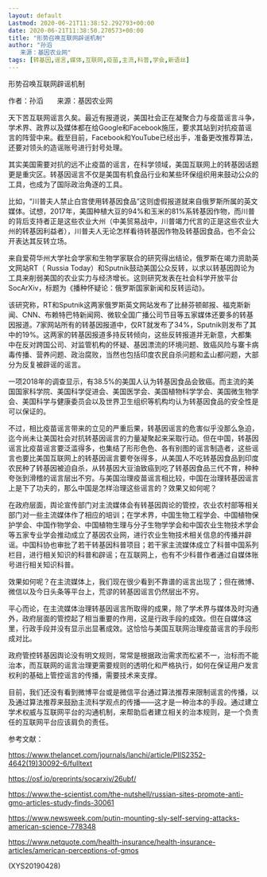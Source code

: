 ```yaml
---
layout: default
Lastmod: 2020-06-21T11:38:52.292793+00:00
date: 2020-06-21T11:38:50.270573+00:00
title: "形势召唤互联网辟谣机制"
author: "孙滔
　　来源：基因农业网"
tags: [转基因,谣言,媒体,互联网,疫苗,主流,科普,学会,新语丝]
---
```


形势召唤互联网辟谣机制

作者：孙滔　　来源：基因农业网

天下苦互联网谣言久矣。最近有报道说，美国社会正在凝聚合力与疫苗谣言斗争，学术界、政界以及媒体都在给Google和Facebook施压，要求其站到对抗疫苗谣言的阵营中来。截至目前，Facebook和YouTube已经出手，准备更改推荐算法，还要对领头的造谣账号进行封号处理。

其实美国需要对抗的远不止疫苗的谣言，在科学领域，美国互联网上的转基因话题更是重灾区。转基因谣言不仅是美国有机食品行业和某些环保组织用来鼓动公众的工具，也成为了国际政治角逐的工具。

比如，“川普夫人禁止白宫使用转基因食品”这则虚假报道就来自俄罗斯所属的英文媒体。试想，2017年，美国种植大豆的94%和玉米的81%系转基因作物，而川普的背后支持者正是这些农业大州（中美贸易战中，川普竭力代言的正是这些农业大州的转基因利益者），川普夫人无论怎样看待转基因作物及转基因食品，也不会公开表达其反转立场。

来自爱荷华州大学社会学家和生物学家联合的研究得出结论，俄罗斯在竭力资助英文网站RT（ Russia Today）和Sputnik鼓动美国公众反转，以求以转基因舆论为工具来削弱美国的农业实力与经济增长。这则研究发表在社会科学开放平台SocArXiv，标题为《播种怀疑论：俄罗斯国家新闻和反转运动》。

该研究称，RT和Sputnik这两家俄罗斯英文网站发布了比赫芬顿邮报、福克斯新闻、CNN、布赖特巴特新闻网、微软全国广播公司节目等五家媒体还要多的转基因报道。7家网站所有的转基因报道中，仅RT就发布了34%，Sputnik则发布了其中的19%。这两家的转基因报道多持反转倾向，这些反转报道并无新意，大都集中在反对跨国公司、对监管机构的怀疑、基因漂流的环境问题、致癌风险与寨卡病毒传播、营养问题、政治腐败，当然也包括印度农民自杀问题和孟山都问题，大部分为反复被辟谣的谣言。

一项2018年的调查显示，有38.5%的美国人认为转基因食品会致癌。而主流的美国国家科学院、美国科学促进会、美国医学会、美国植物科学学会、美国微生物学会、美国科学与健康委员会以及世界卫生组织等机构均认为转基因食品的安全性是可以保证的。

不过，相比疫苗谣言带来的立见的严重后果，转基因谣言的危害似乎没那么急迫，迄今尚未让美国社会对抗转基因谣言的力量凝聚起来采取行动。但在中国，转基因谣言比疫苗谣言要泛滥得多，也集结了形形色色、各有别图的谣言制造者，这些谣言也要比美国互联网上的转基因谣言要夸张得多，从美国人不吃转基因食品到印度农民种了转基因被迫自杀，从转基因大豆油致癌到吃了转基因食品三代不育，种种夸张到滑稽的谣言层出不穷。与美国治理疫苗谣言相比较，中国在治理转基因谣言上是下了功夫的，那么中国是怎样治理这些谣言的？效果又如何呢？

在政府层面，舆论宣传部门对主流媒体会有转基因舆论的管控，农业农村部等相关部门对一些主流媒体作了相应的培训；在学术界，中国生物工程学会、中国植物保护学会、中国作物学会、中国植物生理与分子生物学学会和中国农业生物技术学会等五家专业学会推动成立了基因农业网，进行农业生物技术相关信息的传播并辟谣。中国科协也审批了若干转基因科普项目；若干家主流媒体成立了科普中国系列栏目，进行相关知识的科普和辟谣；在互联网上，也有不少科普作者通过自媒体账号进行相关知识科普。

效果如何呢？在主流媒体上，我们现在很少看到不靠谱的谣言出现了；但在微博、微信以及今日头条等平台上，荒谬的转基因谣言仍然层出不穷。

平心而论，在主流媒体治理转基因谣言所取得的成果，除了学术界与媒体及时沟通外，政府层面的管控起了相当重要的作用，这是行政手段的成效。但在自媒体这里，行政手段并没有显示出显著成效。这恰恰与美国互联网治理疫苗谣言的手段形成对比。

政府管控转基因舆论没有明文规则，常常是根据政治需求而松紧不一，治标而不能治本，而互联网的谣言治理更需要规则的透明化和严格执行，如何在保证用户发言权利的基础上管控谣言的传播，需要技术来支撑。

目前，我们还没有看到微博平台或是微信平台通过算法推荐来限制谣言的传播，以及通过算法推荐来鼓励主流科学观点的传播——这才是一种治本的手段。通过建立学术权威与互联网平台的沟通机制，来帮助后者建立相关的治本规则，是一个负责任的互联网平台应该肩负的责任。

参考文献：

https://www.thelancet.com/journals/lanchi/article/PIIS2352-4642(19)30092-6/fulltext

https://osf.io/preprints/socarxiv/26ubf/

https://www.the-scientist.com/the-nutshell/russian-sites-promote-anti-gmo-articles-study-finds-30061

https://www.newsweek.com/putin-mounting-sly-self-serving-attacks-american-science-778348

https://www.netquote.com/health-insurance/health-insurance-articles/american-perceptions-of-gmos

(XYS20190428)

